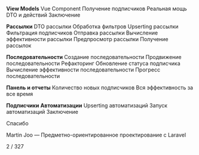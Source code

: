**View Models**
Vue Component
Получение подписчиков
Реальная мощь DTO и действий
Заключение

**Рассылки**
DTO рассылки
Обработка фильтров
Upserting рассылки
Фильтрация подписчиков
Отправка рассылки
Вычисление эффективности рассылки
Предпросмотр рассылки
Получение рассылок

**Последовательности**
Создание последовательности
Продвижение последовательности
Рефакторинг
Обновление статуса подписчика
Вычисление эффективности последовательности
Прогресс последовательности

**Панель и отчеты**
Количество новых подписчиков
Вся эффективность за все время

**Подписчики**
**Автоматизации**
Upserting автоматизаций
Запуск автоматизаций
Заключение

Спасибо

Martin Joo — Предметно-ориентированное проектирование с Laravel

2 / 327

